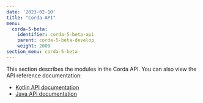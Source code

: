 ```yaml
---
date: '2023-02-10'
title: "Corda API"
menu:
  corda-5-beta:
    identifier: corda-5-beta-api
    parent: corda-5-beta-develop
    weight: 2000
section_menu: corda-5-beta
---
```

This section describes the modules in the Corda API. You can also view the API reference documentation:
* <a href="/en/api-ref/corda/5.0-beta/kotlin/index.html" target="_blank">Kotlin API documentation</a>
* <a href="/en/api-ref/corda/5.0-beta/java/index.html" target="_blank">Java API documentation</a>